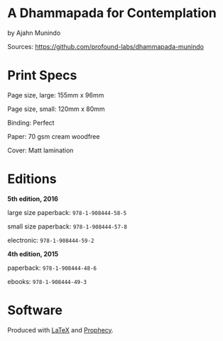 A Dhammapada for Contemplation
==============

by Ajahn Munindo

Sources: <https://github.com/profound-labs/dhammapada-munindo>

# Print Specs

Page size, large: 155mm x 96mm

Page size, small: 120mm x 80mm

Binding: Perfect

Paper: 70 gsm cream woodfree

Cover: Matt lamination

# Editions

**5th edition, 2016**

large size paperback: `978-1-908444-58-5`

small size paperback: `978-1-908444-57-8`

electronic: `978-1-908444-59-2`

**4th edition, 2015**

paperback: `978-1-908444-48-6`

ebooks: `978-1-908444-49-3`

# Software

Produced with [LaTeX](http://latex-project.org/) and [Prophecy](https://github.com/profound-labs/prophecy).

